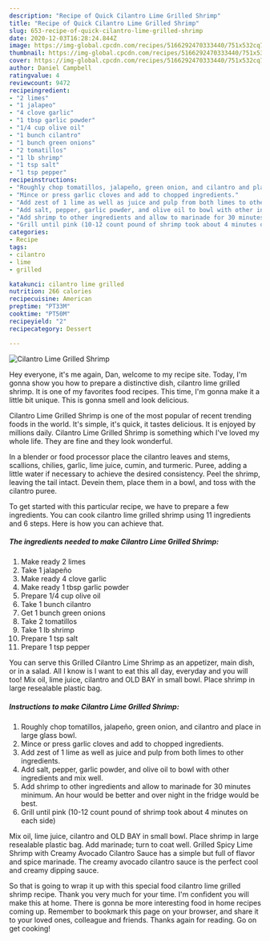 ```yaml
---
description: "Recipe of Quick Cilantro Lime Grilled Shrimp"
title: "Recipe of Quick Cilantro Lime Grilled Shrimp"
slug: 653-recipe-of-quick-cilantro-lime-grilled-shrimp
date: 2020-12-03T16:28:24.844Z
image: https://img-global.cpcdn.com/recipes/5166292470333440/751x532cq70/cilantro-lime-grilled-shrimp-recipe-main-photo.jpg
thumbnail: https://img-global.cpcdn.com/recipes/5166292470333440/751x532cq70/cilantro-lime-grilled-shrimp-recipe-main-photo.jpg
cover: https://img-global.cpcdn.com/recipes/5166292470333440/751x532cq70/cilantro-lime-grilled-shrimp-recipe-main-photo.jpg
author: Daniel Campbell
ratingvalue: 4
reviewcount: 9472
recipeingredient:
- "2 limes"
- "1 jalapeo"
- "4 clove garlic"
- "1 tbsp garlic powder"
- "1/4 cup olive oil"
- "1 bunch cilantro"
- "1 bunch green onions"
- "2 tomatillos"
- "1 lb shrimp"
- "1 tsp salt"
- "1 tsp pepper"
recipeinstructions:
- "Roughly chop tomatillos, jalapeño, green onion, and cilantro and place in large glass bowl."
- "Mince or press garlic cloves and add to chopped ingredients."
- "Add zest of 1 lime as well as juice and pulp from both limes to other ingredients."
- "Add salt, pepper, garlic powder, and olive oil to bowl with other ingredients and mix well."
- "Add shrimp to other ingredients and allow to marinade for 30 minutes minimum.  An hour would be better and over night in the fridge would be best."
- "Grill until pink (10-12 count pound of shrimp took about 4 minutes on each side)"
categories:
- Recipe
tags:
- cilantro
- lime
- grilled

katakunci: cilantro lime grilled 
nutrition: 266 calories
recipecuisine: American
preptime: "PT33M"
cooktime: "PT50M"
recipeyield: "2"
recipecategory: Dessert

---
```



![Cilantro Lime Grilled Shrimp](https://img-global.cpcdn.com/recipes/5166292470333440/751x532cq70/cilantro-lime-grilled-shrimp-recipe-main-photo.jpg)

Hey everyone, it's me again, Dan, welcome to my recipe site. Today, I'm gonna show you how to prepare a distinctive dish, cilantro lime grilled shrimp. It is one of my favorites food recipes. This time, I'm gonna make it a little bit unique. This is gonna smell and look delicious.

Cilantro Lime Grilled Shrimp is one of the most popular of recent trending foods in the world. It's simple, it's quick, it tastes delicious. It is enjoyed by millions daily. Cilantro Lime Grilled Shrimp is something which I've loved my whole life. They are fine and they look wonderful.

In a blender or food processor place the cilantro leaves and stems, scallions, chilies, garlic, lime juice, cumin, and turmeric. Puree, adding a little water if necessary to achieve the desired consistency. Peel the shrimp, leaving the tail intact. Devein them, place them in a bowl, and toss with the cilantro puree.


To get started with this particular recipe, we have to prepare a few ingredients. You can cook cilantro lime grilled shrimp using 11 ingredients and 6 steps. Here is how you can achieve that.

<!--inarticleads1-->

##### The ingredients needed to make Cilantro Lime Grilled Shrimp:

1. Make ready 2 limes
1. Take 1 jalapeño
1. Make ready 4 clove garlic
1. Make ready 1 tbsp garlic powder
1. Prepare 1/4 cup olive oil
1. Take 1 bunch cilantro
1. Get 1 bunch green onions
1. Take 2 tomatillos
1. Take 1 lb shrimp
1. Prepare 1 tsp salt
1. Prepare 1 tsp pepper


You can serve this Grilled Cilantro Lime Shrimp as an appetizer, main dish, or in a salad. All I know is I want to eat this all day, everyday and you will too! Mix oil, lime juice, cilantro and OLD BAY in small bowl. Place shrimp in large resealable plastic bag. 

<!--inarticleads2-->

##### Instructions to make Cilantro Lime Grilled Shrimp:

1. Roughly chop tomatillos, jalapeño, green onion, and cilantro and place in large glass bowl.
1. Mince or press garlic cloves and add to chopped ingredients.
1. Add zest of 1 lime as well as juice and pulp from both limes to other ingredients.
1. Add salt, pepper, garlic powder, and olive oil to bowl with other ingredients and mix well.
1. Add shrimp to other ingredients and allow to marinade for 30 minutes minimum.  An hour would be better and over night in the fridge would be best.
1. Grill until pink (10-12 count pound of shrimp took about 4 minutes on each side)


Mix oil, lime juice, cilantro and OLD BAY in small bowl. Place shrimp in large resealable plastic bag. Add marinade; turn to coat well. Grilled Spicy Lime Shrimp with Creamy Avocado Cilantro Sauce has a simple but full of flavor and spice marinade. The creamy avocado cilantro sauce is the perfect cool and creamy dipping sauce. 

So that is going to wrap it up with this special food cilantro lime grilled shrimp recipe. Thank you very much for your time. I'm confident you will make this at home. There is gonna be more interesting food in home recipes coming up. Remember to bookmark this page on your browser, and share it to your loved ones, colleague and friends. Thanks again for reading. Go on get cooking!
